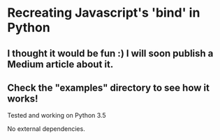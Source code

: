 # Recreating Javascript's 'bind' in Python

## I thought it would be fun :) I will soon publish a Medium article about it.

## Check the "examples" directory to see how it works!


Tested and working on Python 3.5 

No external dependencies.



